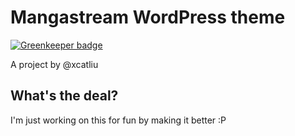 Mangastream WordPress theme
===========================

[![Greenkeeper badge](https://badges.greenkeeper.io/xcatliu/mangastream.svg)](https://greenkeeper.io/)

A project by @xcatliu


What's the deal?
-----------------

I'm just working on this for fun by making it better :P

